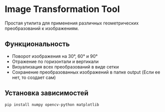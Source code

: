 # Image Transformation Tool

Простая утилита для применения различных геометрических преобразований к изображениям.

## Функциональность

- Поворот изображения на 30°, 60° и 90°
- Отражение по горизонтали и вертикали
- Визуализация всех преобразований в виде сетки
- Сохранение преобразованных изображений в папке output (Если ее нет, то создает сам)

## Установка зависимостей

```bash
pip install numpy opencv-python matplotlib
